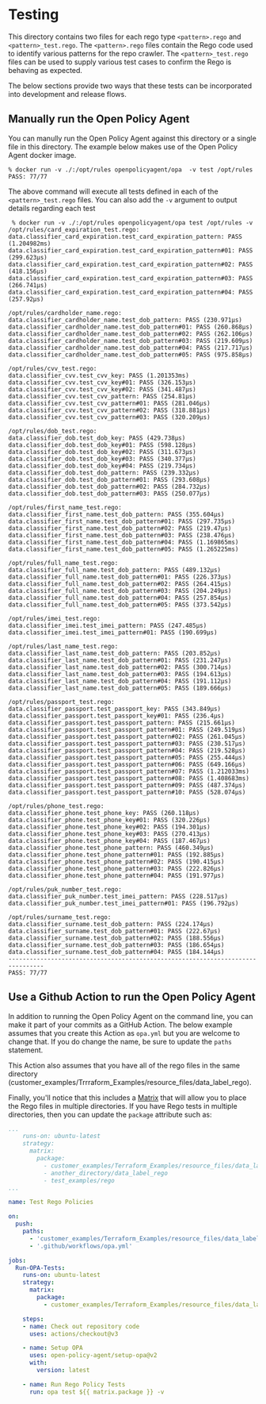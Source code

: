 # Testing

This directory contains two files for each rego type `<pattern>.rego` and `<pattern>_test.rego`. The `<pattern>.rego` files contain the Rego code used to identify various patterns for the repo crawler. The `<pattern>_test.rego` files can be used to supply various test cases to confirm the Rego is behaving as expected.

The below sections provide two ways that these tests can be incorporated into development and release flows.

## Manually run the Open Policy Agent

You can manully run the Open Policy Agent against this directory or a single file in this directory. The example below makes use of the Open Policy Agent docker image.

```shell
% docker run -v ./:/opt/rules openpolicyagent/opa  -v test /opt/rules
PASS: 77/77

```

The above command will execute all tests defined in each of the `<pattern>_test.rego` files. You can also add the `-v` argument to output details regarding each test

```shell
 % docker run -v ./:/opt/rules openpolicyagent/opa test /opt/rules -v
/opt/rules/card_expiration_test.rego:
data.classifier_card_expiration.test_card_expiration_pattern: PASS (1.204982ms)
data.classifier_card_expiration.test_card_expiration_pattern#01: PASS (299.623µs)
data.classifier_card_expiration.test_card_expiration_pattern#02: PASS (418.156µs)
data.classifier_card_expiration.test_card_expiration_pattern#03: PASS (266.741µs)
data.classifier_card_expiration.test_card_expiration_pattern#04: PASS (257.92µs)

/opt/rules/cardholder_name.rego:
data.classifier_cardholder_name.test_dob_pattern: PASS (230.971µs)
data.classifier_cardholder_name.test_dob_pattern#01: PASS (260.868µs)
data.classifier_cardholder_name.test_dob_pattern#02: PASS (262.106µs)
data.classifier_cardholder_name.test_dob_pattern#03: PASS (219.609µs)
data.classifier_cardholder_name.test_dob_pattern#04: PASS (217.717µs)
data.classifier_cardholder_name.test_dob_pattern#05: PASS (975.858µs)

/opt/rules/cvv_test.rego:
data.classifier_cvv.test_cvv_key: PASS (1.201353ms)
data.classifier_cvv.test_cvv_key#01: PASS (326.153µs)
data.classifier_cvv.test_cvv_key#02: PASS (341.487µs)
data.classifier_cvv.test_cvv_pattern: PASS (254.81µs)
data.classifier_cvv.test_cvv_pattern#01: PASS (281.046µs)
data.classifier_cvv.test_cvv_pattern#02: PASS (318.881µs)
data.classifier_cvv.test_cvv_pattern#03: PASS (320.209µs)

/opt/rules/dob_test.rego:
data.classifier_dob.test_dob_key: PASS (429.738µs)
data.classifier_dob.test_dob_key#01: PASS (598.128µs)
data.classifier_dob.test_dob_key#02: PASS (311.673µs)
data.classifier_dob.test_dob_key#03: PASS (340.377µs)
data.classifier_dob.test_dob_key#04: PASS (219.734µs)
data.classifier_dob.test_dob_pattern: PASS (239.332µs)
data.classifier_dob.test_dob_pattern#01: PASS (293.608µs)
data.classifier_dob.test_dob_pattern#02: PASS (284.732µs)
data.classifier_dob.test_dob_pattern#03: PASS (250.077µs)

/opt/rules/first_name_test.rego:
data.classifier_first_name.test_dob_pattern: PASS (355.604µs)
data.classifier_first_name.test_dob_pattern#01: PASS (297.735µs)
data.classifier_first_name.test_dob_pattern#02: PASS (219.47µs)
data.classifier_first_name.test_dob_pattern#03: PASS (238.476µs)
data.classifier_first_name.test_dob_pattern#04: PASS (1.169865ms)
data.classifier_first_name.test_dob_pattern#05: PASS (1.265225ms)

/opt/rules/full_name_test.rego:
data.classifier_full_name.test_dob_pattern: PASS (489.132µs)
data.classifier_full_name.test_dob_pattern#01: PASS (226.373µs)
data.classifier_full_name.test_dob_pattern#02: PASS (264.415µs)
data.classifier_full_name.test_dob_pattern#03: PASS (204.249µs)
data.classifier_full_name.test_dob_pattern#04: PASS (257.854µs)
data.classifier_full_name.test_dob_pattern#05: PASS (373.542µs)

/opt/rules/imei_test.rego:
data.classifier_imei.test_imei_pattern: PASS (247.485µs)
data.classifier_imei.test_imei_pattern#01: PASS (190.699µs)

/opt/rules/last_name_test.rego:
data.classifier_last_name.test_dob_pattern: PASS (203.852µs)
data.classifier_last_name.test_dob_pattern#01: PASS (231.247µs)
data.classifier_last_name.test_dob_pattern#02: PASS (300.714µs)
data.classifier_last_name.test_dob_pattern#03: PASS (194.613µs)
data.classifier_last_name.test_dob_pattern#04: PASS (191.112µs)
data.classifier_last_name.test_dob_pattern#05: PASS (189.666µs)

/opt/rules/passport_test.rego:
data.classifier_passport.test_passport_key: PASS (343.849µs)
data.classifier_passport.test_passport_key#01: PASS (236.4µs)
data.classifier_passport.test_passport_pattern: PASS (215.661µs)
data.classifier_passport.test_passport_pattern#01: PASS (249.519µs)
data.classifier_passport.test_passport_pattern#02: PASS (261.045µs)
data.classifier_passport.test_passport_pattern#03: PASS (230.517µs)
data.classifier_passport.test_passport_pattern#04: PASS (219.528µs)
data.classifier_passport.test_passport_pattern#05: PASS (255.444µs)
data.classifier_passport.test_passport_pattern#06: PASS (649.166µs)
data.classifier_passport.test_passport_pattern#07: PASS (1.212033ms)
data.classifier_passport.test_passport_pattern#08: PASS (1.408683ms)
data.classifier_passport.test_passport_pattern#09: PASS (487.374µs)
data.classifier_passport.test_passport_pattern#10: PASS (528.074µs)

/opt/rules/phone_test.rego:
data.classifier_phone.test_phone_key: PASS (260.118µs)
data.classifier_phone.test_phone_key#01: PASS (320.226µs)
data.classifier_phone.test_phone_key#02: PASS (194.301µs)
data.classifier_phone.test_phone_key#03: PASS (270.413µs)
data.classifier_phone.test_phone_key#04: PASS (187.467µs)
data.classifier_phone.test_phone_pattern: PASS (460.349µs)
data.classifier_phone.test_phone_pattern#01: PASS (192.885µs)
data.classifier_phone.test_phone_pattern#02: PASS (190.415µs)
data.classifier_phone.test_phone_pattern#03: PASS (222.826µs)
data.classifier_phone.test_phone_pattern#04: PASS (191.977µs)

/opt/rules/puk_number_test.rego:
data.classifier_puk_number.test_imei_pattern: PASS (228.517µs)
data.classifier_puk_number.test_imei_pattern#01: PASS (196.792µs)

/opt/rules/surname_test.rego:
data.classifier_surname.test_dob_pattern: PASS (224.174µs)
data.classifier_surname.test_dob_pattern#01: PASS (222.67µs)
data.classifier_surname.test_dob_pattern#02: PASS (188.556µs)
data.classifier_surname.test_dob_pattern#03: PASS (186.654µs)
data.classifier_surname.test_dob_pattern#04: PASS (184.144µs)
--------------------------------------------------------------------------------
PASS: 77/77

```

## Use a Github Action to run the Open Policy Agent

In addition to running the Open Policy Agent on the command line, you can make it part of your commits as a GitHub Action. The below example assumes that you create this Action as `opa.yml` but you are welcome to change that. If you do change the name, be sure to update the `paths` statement.

This Action also assumes that you have all of the rego files in the same directory (customer_examples/Trrraform_Examples/resource_files/data_label_rego). 

Finally, you'll notice that this includes a [Matrix](https://docs.github.com/en/actions/using-jobs/using-a-matrix-for-your-jobs) that will allow you to place the Rego files in multiple directories. If you have Rego tests in multiple directories, then you can update the `package` attribute such as:

```yaml
...
    runs-on: ubuntu-latest
    strategy:
      matrix:
        package:
          - customer_examples/Terraform_Examples/resource_files/data_label_rego
          - another_directory/data_label_rego
          - test_examples/rego
...
```

```yaml
name: Test Rego Policies

on:
  push:
    paths:
      - 'customer_examples/Terraform_Examples/resource_files/data_label_rego/*'
      - '.github/workflows/opa.yml'

jobs:
  Run-OPA-Tests:
    runs-on: ubuntu-latest
    strategy:
      matrix:
        package:
          - customer_examples/Terraform_Examples/resource_files/data_label_rego

    steps:
    - name: Check out repository code
      uses: actions/checkout@v3

    - name: Setup OPA
      uses: open-policy-agent/setup-opa@v2
      with:
        version: latest

    - name: Run Rego Policy Tests
      run: opa test ${{ matrix.package }} -v

```